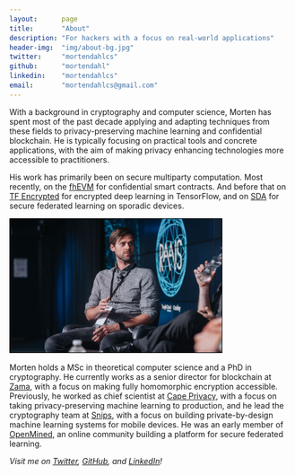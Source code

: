 ```yaml
---
layout:      page
title:       "About"
description: "For hackers with a focus on real-world applications"
header-img:  "img/about-bg.jpg"
twitter:     "mortendahlcs"
github:      "mortendahl"
linkedin:    "mortendahlcs"
email:       "mortendahlcs@gmail.com"
---
```


With a background in cryptography and computer science, Morten has spent most of the past decade applying and adapting techniques from these fields to privacy-preserving machine learning and confidential blockchain. He is typically focusing on practical tools and concrete applications, with the aim of making privacy enhancing technologies more accessible to practitioners.

His work has primarily been on secure multiparty computation. Most recently, on the [fhEVM](https://github.com/zama-ai/fhevm) for confidential smart contracts. And before that on [TF Encrypted](https://github.com/tf-encrypted/tf-encrypted) for encrypted deep learning in TensorFlow, and on [SDA](https://github.com/snipsco/sda) for secure federated learning on sporadic devices.

<!-- <img src="/assets/morten.jpg" style="display: block; margin-left: auto; margin-right: auto; margin-bottom: 40px; width: 250px;"/> -->

<!-- <img src="/assets/morten.jpg" style="float: right; margin-top: 10px; margin-bottom: 10px; margin-left: 10px; width: 210px; border: 1px solid black;"/> -->

<img src="/assets/raais19.jpg" style="margin-left: auto; margin-right: auto; border: 1px solid black;" width="75%"/>

Morten holds a MSc in theoretical computer science and a PhD in cryptography. He currently works as a senior director for blockchain at [Zama](https://zama.ai), with a focus on making fully homomorphic encryption accessible. Previously, he worked as chief scientist at [Cape Privacy](https://capeprivacy.com/), with a focus on taking privacy-preserving machine learning to production, and he lead the cryptography team at [Snips](https://snips.ai/), with a focus on building private-by-design machine learning systems for mobile devices. He was an early member of [OpenMined](https://www.openmined.org/), an online community building a platform for secure federated learning.

<i>
Visit me on
<a href="https://twitter.com/mortendahlcs">Twitter</a>,
<a href="https://github.com/mortendahl">GitHub</a>,
and <a href="https://linkedin.com/in/mortendahlcs">LinkedIn</a>!
</i>
